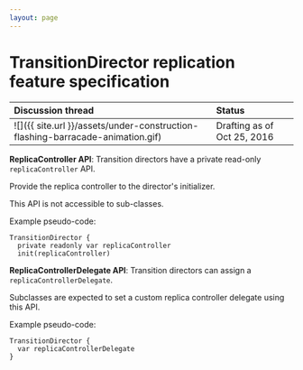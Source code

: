 ```yaml
---
layout: page
---
```


# TransitionDirector replication feature specification

| Discussion thread | Status |
|:------------------|:-------|
| ![]({{ site.url }}/assets/under-construction-flashing-barracade-animation.gif) | Drafting as of Oct 25, 2016 |

**ReplicaController API**: Transition directors have a private read-only `replicaController` API.

Provide the replica controller to the director's initializer.

This API is not accessible to sub-classes.

Example pseudo-code:

```
TransitionDirector {
  private readonly var replicaController
  init(replicaController)
```

**ReplicaControllerDelegate API**: Transition directors can assign a `replicaControllerDelegate`.

Subclasses are expected to set a custom replica controller delegate using this API.

Example pseudo-code:

```
TransitionDirector {
  var replicaControllerDelegate
}
```

